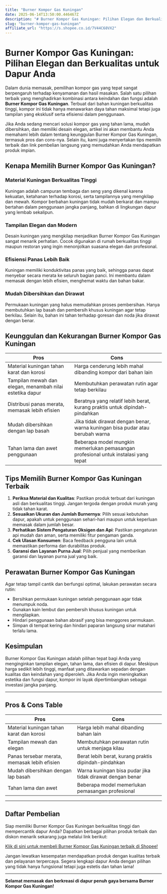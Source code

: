 ```yaml
---
title: "Burner Kompor Gas Kuningan"
date: 2025-06-14T13:50:00.446467Z
description: "# Burner Kompor Gas Kuningan: Pilihan Elegan dan Berkualitas untuk Dapur Anda..."
slug: "burner-kompor-gas-kuningan"
affiliate_url: "https://s.shopee.co.id/7V44C68VX2"
---
```

# Burner Kompor Gas Kuningan: Pilihan Elegan dan Berkualitas untuk Dapur Anda

Dalam dunia memasak, pemilihan kompor gas yang tepat sangat berpengaruh terhadap kenyamanan dan hasil masakan. Salah satu pilihan terbaik yang menghadirkan kombinasi antara keindahan dan fungsi adalah **Burner Kompor Gas Kuningan**. Terbuat dari bahan kuningan berkualitas tinggi, kompor ini tidak hanya menawarkan daya tahan maksimal tetapi juga tampilan yang eksklusif serta efisiensi dalam penggunaan.

Jika Anda sedang mencari solusi kompor gas yang tahan lama, mudah dibersihkan, dan memiliki desain elegan, artikel ini akan membantu Anda memahami lebih dalam tentang keunggulan Burner Kompor Gas Kuningan, termasuk pros dan cons-nya. Selain itu, kami juga menyertakan tips memilih terbaik dan link pembelian langsung yang memudahkan Anda mendapatkan produk impian.

## Kenapa Memilih Burner Kompor Gas Kuningan?

### Material Kuningan Berkualitas Tinggi

Kuningan adalah campuran tembaga dan seng yang dikenal karena kekuatan, ketahanan terhadap korosi, serta tampilannya yang mengkilap dan mewah. Kompor berbahan kuningan tidak mudah berkarat dan mampu bertahan dalam penggunaan jangka panjang, bahkan di lingkungan dapur yang lembab sekalipun.

### Tampilan Elegan dan Modern

Desain kuningan yang mengkilap menjadikan Burner Kompor Gas Kuningan sangat menarik perhatian. Cocok digunakan di rumah berkualitas tinggi maupun restoran yang ingin menonjolkan suasana elegan dan profesional.

### Efisiensi Panas Lebih Baik

Kuningan memiliki konduktivitas panas yang baik, sehingga panas dapat menyebar secara merata ke seluruh bagian panci. Ini membantu dalam memasak dengan lebih efisien, menghemat waktu dan bahan bakar.

### Mudah Dibersihkan dan Dirawat

Permukaan kuningan yang halus memudahkan proses pembersihan. Hanya membutuhkan lap basah dan pembersih khusus kuningan agar tetap berkilau. Selain itu, bahan ini tahan terhadap goresan dan noda jika dirawat dengan benar.

## Keunggulan dan Kekurangan Burner Kompor Gas Kuningan

| **Pros** | **Cons** |
| --- | --- |
| Material kuningan tahan karat dan korosi | Harga cenderung lebih mahal dibanding kompor dari bahan lain |
| Tampilan mewah dan elegan, menambah nilai estetika dapur | Membutuhkan perawatan rutin agar tetap berkilau |
| Distribusi panas merata, memasak lebih efisien | Beratnya yang relatif lebih berat, kurang praktis untuk dipindah-pindahkan |
| Mudah dibersihkan dengan lap basah | Jika tidak dirawat dengan benar, warna kuningan bisa pudar atau berubah warna |
| Tahan lama dan awet penggunaan | Beberapa model mungkin memerlukan pemasangan profesional untuk instalasi yang tepat |

## Tips Memilih Burner Kompor Gas Kuningan Terbaik

1. **Periksa Material dan Kualitas**: Pastikan produk terbuat dari kuningan asli dan berkualitas tinggi. Jangan tergoda dengan produk murah yang tidak tahan karat.
2. **Sesuaikan Ukuran dan Jumlah Burnernya**: Pilih sesuai kebutuhan dapur, apakah untuk penggunaan sehari-hari maupun untuk keperluan memasak dalam jumlah besar.
3. **Perhatikan Sistem Pengaturan Oksigen dan Api**: Pastikan pengaturan api mudah dan aman, serta memiliki fitur pengaman ganda.
4. **Cek Ulasan Konsumen**: Baca feedback pengguna lain untuk memastikan performa dan durabilitas produk.
5. **Garansi dan Layanan Purna Jual**: Pilih penjual yang memberikan garansi dan layanan purna jual yang baik.

## Perawatan Burner Kompor Gas Kuningan

Agar tetap tampil cantik dan berfungsi optimal, lakukan perawatan secara rutin:

- Bersihkan permukaan kuningan setelah penggunaan agar tidak menumpuk noda.
- Gunakan kain lembut dan pembersih khusus kuningan untuk mengilapkan.
- Hindari penggunaan bahan abrasif yang bisa menggores permukaan.
- Simpan di tempat kering dan hindari paparan langsung sinar matahari terlalu lama.

## Kesimpulan

Burner Kompor Gas Kuningan adalah pilihan tepat bagi Anda yang menginginkan tampilan elegan, tahan lama, dan efisien di dapur. Meskipun harga sedikit lebih tinggi, manfaat yang ditawarkan sepadan dengan kualitas dan keindahan yang diperoleh. Jika Anda ingin meningkatkan estetika dan fungsi dapur, kompor ini layak dipertimbangkan sebagai investasi jangka panjang.

---

## Pros & Cons Table

| **Pros**                                           | **Cons**                                            |
|-----------------------------------------------------|-----------------------------------------------------|
| Material kuningan tahan karat dan korosi          | Harga lebih mahal dibanding bahan lain           |
| Tampilan mewah dan elegan                         | Membutuhkan perawatan rutin untuk menjaga kilau |
| Panas tersebar merata, memasak lebih efisien      | Berat lebih berat, kurang praktis dipindah-pindahkan |
| Mudah dibersihkan dengan lap basah               | Warna kuningan bisa pudar jika tidak dirawat dengan benar |
| Tahan lama dan awet                                | Beberapa model memerlukan pemasangan profesional |

---

## Daftar Pembelian

Siap memiliki Burner Kompor Gas Kuningan berkualitas tinggi dan mempercantik dapur Anda? Dapatkan berbagai pilihan produk terbaik dan diskon menarik sekarang juga melalui link berikut:

[Klik di sini untuk membeli Burner Kompor Gas Kuningan terbaik di Shopee!](https://s.shopee.co.id/7V44C68VX2)

Jangan lewatkan kesempatan mendapatkan produk dengan kualitas terbaik dan pelayanan terpercaya. Segera lengkapi dapur Anda dengan pilihan yang tidak hanya fungsional tetapi juga estetis dan tahan lama!

---

**Selamat memasak dan berkreasi di dapur penuh gaya bersama Burner Kompor Gas Kuningan!**